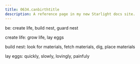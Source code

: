 ```yaml
---
title: 0634.canbirthtitle
description: A reference page in my new Starlight docs site.
---
```

be: create life, build nest, guard nest

create life: grow life, lay eggs

build nest: look for materials, fetch materials, dig, place materials

lay eggs: quickly, slowly, lovingly, painfuly 

 